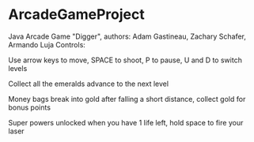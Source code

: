 # ArcadeGameProject
Java Arcade Game "Digger", authors: Adam Gastineau, Zachary Schafer, Armando Luja
Controls:

Use arrow keys to move, SPACE to shoot, P to pause, U and D to switch levels

Collect all the emeralds advance to the next level

Money bags break into gold after falling a short distance, collect gold for bonus points

Super powers unlocked when you have 1 life left, hold space to fire your laser
